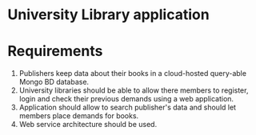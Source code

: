 # University Library application

# Requirements
1. Publishers keep data about their books in a cloud-hosted query-able Mongo BD database.
2. University libraries should be able to allow there members to register, login and check their previous demands using a web application.
3. Application should allow to search publisher's data and should let members place demands for books. 
4. Web service architecture should be used.
